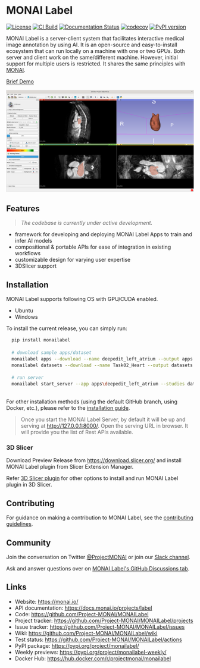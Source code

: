 # MONAI Label

[![License](https://img.shields.io/badge/license-Apache%202.0-green.svg)](https://opensource.org/licenses/Apache-2.0)
[![CI Build](https://github.com/Project-MONAI/MONAILabel/workflows/build/badge.svg?branch=main)](https://github.com/Project-MONAI/MONAILabel/commits/main)
[![Documentation Status](https://readthedocs.org/projects/monailabel/badge/?version=latest)](https://docs.monai.io/projects/label/en/latest/?badge=latest)
[![codecov](https://codecov.io/gh/Project-MONAI/MONAILabel/branch/main/graph/badge.svg)](https://codecov.io/gh/Project-MONAI/MONAILabel)
[![PyPI version](https://badge.fury.io/py/monailabel-weekly.svg)](https://badge.fury.io/py/monailabel-weekly)

MONAI Label is a server-client system that facilitates interactive medical image annotation by using AI. It is an
open-source and easy-to-install ecosystem that can run locally on a machine with one or two GPUs. Both server and client
work on the same/different machine. However, initial support for multiple users is restricted. It shares the same
principles with [MONAI](https://github.com/Project-MONAI).

[Brief Demo](https://youtu.be/gzAR-Ix31Gs)

<img src="https://raw.githubusercontent.com/Project-MONAI/MONAILabel/main/docs/images/demo.png" width="800"/>

## Features
> _The codebase is currently under active development._

- framework for developing and deploying MONAI Label Apps to train and infer AI models
- compositional & portable APIs for ease of integration in existing workflows
- customizable design for varying user expertise
- 3DSlicer support


## Installation
MONAI Label supports following OS with GPU/CUDA enabled.
 - Ubuntu
 - Windows

To install the current release, you can simply run:

```bash
  pip install monailabel
  
  # download sample apps/dataset
  monailabel apps --download --name deepedit_left_atrium --output apps
  monailabel datasets --download --name Task02_Heart --output datasets
  
  # run server
  monailabel start_server --app apps\deepedit_left_atrium --studies datasets\Task02_Heart\imagesTr
  
```

For other installation methods (using the default GitHub branch, using Docker, etc.), please refer to the [installation guide](https://docs.monai.io/projects/label/en/latest/installation.html).

> Once you start the MONAI Label Server, by default it will be up and serving at http://127.0.0.1:8000/. Open the serving
  URL in browser. It will provide you the list of Rest APIs available.

### 3D Slicer

Download Preview Release from https://download.slicer.org/ and install MONAI Label plugin from Slicer Extension Manager.

Refer [3D Slicer plugin](plugins/slicer) for other options to install and run MONAI Label plugin in 3D Slicer.

## Contributing
For guidance on making a contribution to MONAI Label, see the [contributing guidelines](CONTRIBUTING.md).

## Community
Join the conversation on Twitter [@ProjectMONAI](https://twitter.com/ProjectMONAI) or join our [Slack channel](https://forms.gle/QTxJq3hFictp31UM9).

Ask and answer questions over on [MONAI Label's GitHub Discussions tab](https://github.com/Project-MONAI/MONAILabel/discussions).

## Links
- Website: https://monai.io/
- API documentation: https://docs.monai.io/projects/label
- Code: https://github.com/Project-MONAI/MONAILabel
- Project tracker: https://github.com/Project-MONAI/MONAILabel/projects
- Issue tracker: https://github.com/Project-MONAI/MONAILabel/issues
- Wiki: https://github.com/Project-MONAI/MONAILabel/wiki
- Test status: https://github.com/Project-MONAI/MONAILabel/actions
- PyPI package: https://pypi.org/project/monailabel/
- Weekly previews: https://pypi.org/project/monailabel-weekly/
- Docker Hub: https://hub.docker.com/r/projectmonai/monailabel
